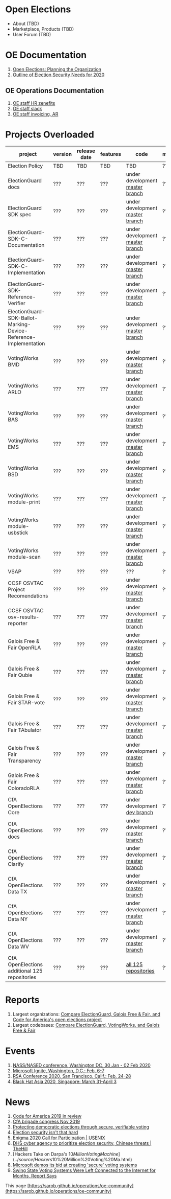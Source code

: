 # Open Elections
* About (TBD)
* Marketplace, Products (TBD)
* User Forum (TBD)

# OE Documentation
1. [Open Elections: Planning the Organization](https://docs.google.com/document/d/1mEeXGE0sRmKXX3RnAbf4gXgaKp3X4WRWiJ1G0JUkh1c/edit?usp=sharing)
1. [Outline of Election Security Needs for 2020](https://docs.google.com/document/d/1GNWMvz-dliDvWp4uR392-415c71R-11WZK4xnrlGX98/edit?usp=sharing)

## OE Operations Documentation
1. [OE staff HR zenefits](https://secure.zenefits.com/)
1. [OE staff slack](https://lincoln-labs.slack.com/)
1. [OE staff invoicing, AR](http://bill.com/)

# Projects Overloaded
<div class="datatable-begin"></div>

project         | version | release date | features | code     | meetings
--------------- | ------- | ------------ | -------- | -------- | ---------
Election Policy | TBD     | TBD          | TBD      | TBD      | ???
ElectionGuard docs | ??? | ??? | ??? | under development [master branch](https://github.com/Microsoft/ElectionGuard-SDK) | ???
ElectionGuard SDK spec | ??? | ??? | ??? | under development [master branch](https://github.com/microsoft/ElectionGuard-SDK-Specification) | ???
ElectionGuard-SDK-C-Documentation | ??? | ??? | ??? | under development [master branch](https://github.com/ElectionGuard/ElectionGuard-SDK-C-Documentation) | ???
ElectionGuard-SDK-C-Implementation | ??? | ??? | ??? | under development [master branch](https://github.com/microsoft/ElectionGuard-SDK-C-Implementation) | ???
ElectionGuard-SDK-Reference-Verifier | ??? | ??? | ??? | under development [master branch](https://github.com/microsoft/ElectionGuard-SDK-Reference-Verifier) | ???
ElectionGuard-SDK-Ballot-Marking-Device-Reference-Implementation | ??? | ??? | ??? | under development [master branch](https://github.com/microsoft/ElectionGuard-SDK-Ballot-Marking-Device-Reference-Implementation) | ???
VotingWorks BMD | ??? | ??? | ??? | under development [master branch](https://github.com/votingworks/bmd) | ???
VotingWorks ARLO | ??? | ??? | ??? | under development [master branch](https://github.com/votingworks/arlo) | ???
VotingWorks BAS | ??? | ??? | ??? | under development [master branch](https://github.com/votingworks/bas) | ???
VotingWorks EMS | ??? | ??? | ??? | under development [master branch](https://github.com/votingworks/ems) | ???
VotingWorks BSD | ??? | ??? | ??? | under development [master branch](https://github.com/votingworks/bsd) | ???
VotingWorks module-print | ??? | ??? | ??? | under development [master branch](https://github.com/votingworks/module-print) | ???
VotingWorks module-usbstick| ??? | ??? | ??? | under development [master branch](https://github.com/votingworks/module-usbstick) | ???
VotingWorks module-scan | ??? | ??? | ??? | under development [master branch](https://github.com/votingworks/module-scan) | ???
VSAP | ??? | ??? | ??? | ??? | ???
CCSF OSVTAC Project Recomendations | ??? | ??? | ??? | under development [master branch](https://github.com/OSVTAC/project-recommendations) | ???
CCSF OSVTAC osv-results-reporter | ??? | ??? | ??? | under development [master branch](https://github.com/OSVTAC/osv-results-reporter) | ???
Galois Free & Fair OpenRLA | ??? | ??? | ??? | under development [master branch](https://github.com/FreeAndFair/OpenRLA) | ???
Galois Free & Fair Qubie | ??? | ??? | ??? | under development [master branch](https://github.com/FreeAndFair/Qubie) | ???
Galois Free & Fair STAR-vote | ??? | ??? | ??? | under development [master branch](https://github.com/FreeAndFair/STAR-Vote) | ???
Galois Free & Fair TAbulator | ??? | ??? | ??? | under development [master branch](https://github.com/FreeAndFair/Tabulator) | ???
Galois Free & Fair Transparency | ??? | ??? | ??? | under development [master branch](https://github.com/FreeAndFair/Transparency) | ???
Galois Free & Fair ColoradoRLA | ??? | ??? | ??? | under development [master branch](https://github.com/FreeAndFair/ColoradoRLA) | ???
CfA OpenElections Core | ??? | ??? | ??? | under development [dev branch](https://github.com/openelections/openelections-core) | ???
CfA OpenElections docs | ??? | ??? | ??? | under development [master branch](https://github.com/openelections/docs) | ???
CfA OpenElections Clarify | ??? | ??? | ??? | under development [master branch](https://github.com/openelections/clarify) | ???
CfA OpenElections Data TX | ??? | ??? | ??? | under development [master branch](https://github.com/openelections/openelections-data-tx) | ???
CfA OpenElections Data NY | ??? | ??? | ??? | under development [master branch](https://github.com/openelections/openelections-data-ny) | ???
CfA OpenElections Data WV | ??? | ??? | ??? | under development [master branch](https://github.com/openelections/openelections-data-wv) | ???
CfA OpenElections additional 125 repositories | ??? | ??? | ??? | [all 125 repositories](https://github.com/openelections) | ???

<div class="datatable-end"></div>

# Reports
1. Largest organizations: [Compare ElectionGuard, Galois Free & Fair, and Code for America's open elections project](https://www.openhub.net/p/_compare?project_1=Free+and+Fair&project_2=openelections-project&project_0=ElectionGuard)
1. Largest codebases: [Compare ElectionGuard, VotingWorks, and Galois Free & Fair](https://www.openhub.net/p/_compare?project_0=ElectionGuard&project_1=VotingWorks&project_2=Free+and+Fair)

# Events
1. [NASS/NASED conference, Washington DC, 30 Jan - 02 Feb 2020](https://www.nass.org/events/nass-2020-winter-conference)
1. [Microsoft Ignite, Washington, D.C.: Feb. 6-7](https://www.microsoft.com/en-us/ignite-the-tour/washington-dc)
1. [RSA Conference 2020, San Francisco, Calif.: Feb. 24-28 ](https://www.rsaconference.com/usa)
1. [Black Hat Asia 2020, Singapore: March 31-April 3 ](https://www.blackhat.com/asia-20/)

# News
1. [Code for America 2019 in review](https://medium.com/code-for-america/the-year-in-review-at-code-for-america-b52b2726aad8)
1. [CfA brigade congress Nov 2019](https://medium.com/code-for-america/growing-the-civic-tech-movement-68f5ab5ac2ae)
1. [Protecting democratic elections through secure, verifiable voting](https://blogs.microsoft.com/on-the-issues/2019/05/06/protecting-democratic-elections-through-secure-verifiable-voting/)
1. [Election security isn't that hard](../source/Election%20security%20isn't%20that%20hard.html)
1. [Enigma 2020 Call for Participation | USENIX](../source/Enigma%202020%20Call%20for%20Participation%20%20USENIX.html)
1. [DHS cyber agency to prioritize election security, Chinese threats | TheHill](../source/DHS%20cyber%20agency%20to%20prioritize%20election%20secur.html)
1. [Hackers Take on Darpa's $10 Million Voting Machine](../source/Hackers%20Take%20on%20Darpa's%20$10%20Million%20Voting%20Ma.html)
1. [Microsoft demos its bid at creating 'secure' voting systems](../source/Microsoft%20demos%20its%20bid%20at%20creating%20'secure'%20.html)
1. [Swing State Voting Systems Were Left Connected to the Internet for Months, Report Says](../source/Swing%20State%20Voting%20Systems%20Were%20Left%20Connecte.html)

This page [https://sarob.github.io/operations/oe-community](https://sarob.github.io/operations/oe-community)
